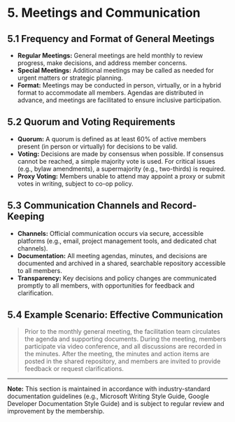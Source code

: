 # 5. Meetings and Communication

## 5.1 Frequency and Format of General Meetings
- **Regular Meetings:** General meetings are held monthly to review progress, make decisions, and address member concerns.
- **Special Meetings:** Additional meetings may be called as needed for urgent matters or strategic planning.
- **Format:** Meetings may be conducted in person, virtually, or in a hybrid format to accommodate all members. Agendas are distributed in advance, and meetings are facilitated to ensure inclusive participation.

## 5.2 Quorum and Voting Requirements
- **Quorum:** A quorum is defined as at least 60% of active members present (in person or virtually) for decisions to be valid.
- **Voting:** Decisions are made by consensus when possible. If consensus cannot be reached, a simple majority vote is used. For critical issues (e.g., bylaw amendments), a supermajority (e.g., two-thirds) is required.
- **Proxy Voting:** Members unable to attend may appoint a proxy or submit votes in writing, subject to co-op policy.

## 5.3 Communication Channels and Record-Keeping
- **Channels:** Official communication occurs via secure, accessible platforms (e.g., email, project management tools, and dedicated chat channels).
- **Documentation:** All meeting agendas, minutes, and decisions are documented and archived in a shared, searchable repository accessible to all members.
- **Transparency:** Key decisions and policy changes are communicated promptly to all members, with opportunities for feedback and clarification.

## 5.4 Example Scenario: Effective Communication
> Prior to the monthly general meeting, the facilitation team circulates the agenda and supporting documents. During the meeting, members participate via video conference, and all discussions are recorded in the minutes. After the meeting, the minutes and action items are posted in the shared repository, and members are invited to provide feedback or request clarifications.

---

**Note:** This section is maintained in accordance with industry-standard documentation guidelines (e.g., Microsoft Writing Style Guide, Google Developer Documentation Style Guide) and is subject to regular review and improvement by the membership.
